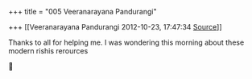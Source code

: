 +++
title = "005 Veeranarayana Pandurangi"

+++
[[Veeranarayana Pandurangi	2012-10-23, 17:47:34 [Source](https://groups.google.com/g/bvparishat/c/a31rAdawcds)]]



Thanks to all for helping me. I was wondering this morning about these modern rishis rerources




